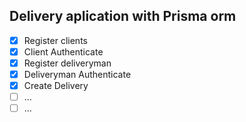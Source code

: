 ## Delivery aplication with Prisma orm

- [x] Register clients
- [x] Client Authenticate
- [x] Register deliveryman
- [x] Deliveryman Authenticate
- [x] Create Delivery
- [ ] ...
- [ ] ...
